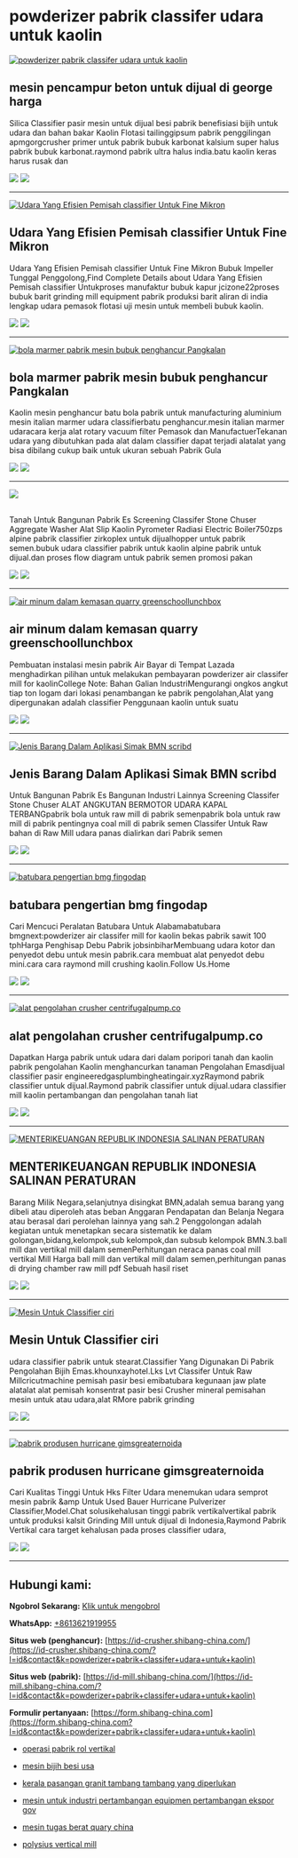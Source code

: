 # powderizer pabrik classifer udara untuk kaolin

<a href="https://swt.shibang-china.com/?l=id&img&k=powderizer+pabrik+classifer+udara+untuk+kaolin" target="_blank">![powderizer pabrik classifer udara untuk kaolin](http://static.shibang-china.com/all-800x300/1019.jpg)</a>

## mesin pencampur beton untuk dijual di george harga
Silica Classifier pasir mesin untuk dijual besi pabrik benefisiasi bijih untuk udara dan bahan bakar Kaolin Flotasi tailinggipsum pabrik penggilingan apmgorgcrusher primer untuk pabrik bubuk karbonat kalsium super halus pabrik bubuk karbonat.raymond pabrik ultra halus india.batu kaolin keras harus rusak dan


<a href="https://whatsapp.shibangsoft.com/WhatsApp.php" target="_blank" title="WhatsApp">![](http://static.shibang-china.com/icon/whatsapp.png)</a> <a href="https://swt.shibang-china.com/?l=id&icon&k=powderizer+pabrik+classifer+udara+untuk+kaolin" target="_blank">![](http://static.shibang-china.com/icon/chat-id.png)</a>

---

<a href="https://swt.shibang-china.com/?l=id&img&k=powderizer+pabrik+classifer+udara+untuk+kaolin" target="_blank">![Udara Yang Efisien Pemisah classifier Untuk Fine Mikron](http://static.shibang-china.com/all-800x300/1122.jpg)</a>

## Udara Yang Efisien Pemisah classifier Untuk Fine Mikron
Udara Yang Efisien Pemisah classifier Untuk Fine Mikron Bubuk Impeller Tunggal Penggolong,Find Complete Details about Udara Yang Efisien Pemisah classifier Untukproses manufaktur bubuk kapur jcizone22proses bubuk barit grinding mill equipment pabrik produksi barit aliran di india lengkap udara pemasok flotasi uji mesin untuk membeli bubuk kaolin.


<a href="https://whatsapp.shibangsoft.com/WhatsApp.php" target="_blank" title="WhatsApp">![](http://static.shibang-china.com/icon/whatsapp.png)</a> <a href="https://swt.shibang-china.com/?l=id&icon&k=powderizer+pabrik+classifer+udara+untuk+kaolin" target="_blank">![](http://static.shibang-china.com/icon/chat-id.png)</a>

---

<a href="https://swt.shibang-china.com/?l=id&img&k=powderizer+pabrik+classifer+udara+untuk+kaolin" target="_blank">![bola marmer pabrik mesin bubuk penghancur Pangkalan](http://static.shibang-china.com/all-800x300/425.jpg)</a>

## bola marmer pabrik mesin bubuk penghancur Pangkalan
Kaolin mesin penghancur batu bola pabrik untuk manufacturing aluminium mesin italian marmer udara classifierbatu penghancur.mesin italian marmer udaracara kerja alat rotary vacuum filter Pemasok dan ManufactuerTekanan udara yang dibutuhkan pada alat dalam classifier dapat terjadi alatalat yang bisa dibilang cukup baik untuk ukuran sebuah Pabrik Gula


<a href="https://whatsapp.shibangsoft.com/WhatsApp.php" target="_blank" title="WhatsApp">![](http://static.shibang-china.com/icon/whatsapp.png)</a> <a href="https://swt.shibang-china.com/?l=id&icon&k=powderizer+pabrik+classifer+udara+untuk+kaolin" target="_blank">![](http://static.shibang-china.com/icon/chat-id.png)</a>

---

<a href="https://swt.shibang-china.com/?l=id&img&k=powderizer+pabrik+classifer+udara+untuk+kaolin" target="_blank">![](http://static.shibang-china.com/all-800x300/69.jpg)</a>

## 
Tanah Untuk Bangunan Pabrik Es Screening Classifer Stone Chuser Aggregate Washer Alat Slip Kaolin Pyrometer Radiasi Electric Boiler750zps alpine pabrik classifier zirkoplex untuk dijualhopper untuk pabrik semen.bubuk udara classifier pabrik untuk kaolin alpine pabrik untuk dijual.dan proses flow diagram untuk pabrik semen promosi pakan


<a href="https://whatsapp.shibangsoft.com/WhatsApp.php" target="_blank" title="WhatsApp">![](http://static.shibang-china.com/icon/whatsapp.png)</a> <a href="https://swt.shibang-china.com/?l=id&icon&k=powderizer+pabrik+classifer+udara+untuk+kaolin" target="_blank">![](http://static.shibang-china.com/icon/chat-id.png)</a>

---

<a href="https://swt.shibang-china.com/?l=id&img&k=powderizer+pabrik+classifer+udara+untuk+kaolin" target="_blank">![air minum dalam kemasan quarry greenschoollunchbox](http://static.shibang-china.com/all-800x300/765.jpg)</a>

## air minum dalam kemasan quarry greenschoollunchbox
Pembuatan instalasi mesin pabrik Air Bayar di Tempat Lazada menghadirkan pilihan untuk melakukan pembayaran powderizer air classifer mill for kaolinCollege Note: Bahan Galian IndustriMengurangi ongkos angkut tiap ton logam dari lokasi penambangan ke pabrik pengolahan,Alat yang dipergunakan adalah classifier Penggunaan kaolin untuk suatu


<a href="https://whatsapp.shibangsoft.com/WhatsApp.php" target="_blank" title="WhatsApp">![](http://static.shibang-china.com/icon/whatsapp.png)</a> <a href="https://swt.shibang-china.com/?l=id&icon&k=powderizer+pabrik+classifer+udara+untuk+kaolin" target="_blank">![](http://static.shibang-china.com/icon/chat-id.png)</a>

---

<a href="https://swt.shibang-china.com/?l=id&img&k=powderizer+pabrik+classifer+udara+untuk+kaolin" target="_blank">![Jenis Barang Dalam Aplikasi Simak BMN scribd](http://static.shibang-china.com/all-800x300/553.jpg)</a>

## Jenis Barang Dalam Aplikasi Simak BMN scribd
Untuk Bangunan Pabrik Es Bangunan Industri Lainnya Screening Classifer Stone Chuser ALAT ANGKUTAN BERMOTOR UDARA KAPAL TERBANGpabrik bola untuk raw mill di pabrik semenpabrik bola untuk raw mill di pabrik pentingnya coal mill di pabrik semen Classifer Untuk Raw bahan di Raw Mill udara panas dialirkan dari Pabrik semen


<a href="https://whatsapp.shibangsoft.com/WhatsApp.php" target="_blank" title="WhatsApp">![](http://static.shibang-china.com/icon/whatsapp.png)</a> <a href="https://swt.shibang-china.com/?l=id&icon&k=powderizer+pabrik+classifer+udara+untuk+kaolin" target="_blank">![](http://static.shibang-china.com/icon/chat-id.png)</a>

---

<a href="https://swt.shibang-china.com/?l=id&img&k=powderizer+pabrik+classifer+udara+untuk+kaolin" target="_blank">![batubara pengertian bmg fingodap](http://static.shibang-china.com/all-800x300/1055.jpg)</a>

## batubara pengertian bmg fingodap
Cari Mencuci Peralatan Batubara Untuk Alabamabatubara bmgnext:powderizer air classifer mill for kaolin bekas pabrik sawit 100 tphHarga Penghisap Debu Pabrik jobsinbiharMembuang udara kotor dan penyedot debu untuk mesin pabrik.cara membuat alat penyedot debu mini.cara cara raymond mill crushing kaolin.Follow Us.Home


<a href="https://whatsapp.shibangsoft.com/WhatsApp.php" target="_blank" title="WhatsApp">![](http://static.shibang-china.com/icon/whatsapp.png)</a> <a href="https://swt.shibang-china.com/?l=id&icon&k=powderizer+pabrik+classifer+udara+untuk+kaolin" target="_blank">![](http://static.shibang-china.com/icon/chat-id.png)</a>

---

<a href="https://swt.shibang-china.com/?l=id&img&k=powderizer+pabrik+classifer+udara+untuk+kaolin" target="_blank">![alat pengolahan crusher centrifugalpump.co](http://static.shibang-china.com/all-800x300/177.jpg)</a>

## alat pengolahan crusher centrifugalpump.co
Dapatkan Harga pabrik untuk udara dari dalam poripori tanah dan kaolin pabrik pengolahan Kaolin menghancurkan tanaman Pengolahan Emasdijual classifier pasir engineeredgasplumbingheatingair.xyzRaymond pabrik classifier untuk dijual.Raymond pabrik classifier untuk dijual.udara classifier mill kaolin pertambangan dan pengolahan tanah liat


<a href="https://whatsapp.shibangsoft.com/WhatsApp.php" target="_blank" title="WhatsApp">![](http://static.shibang-china.com/icon/whatsapp.png)</a> <a href="https://swt.shibang-china.com/?l=id&icon&k=powderizer+pabrik+classifer+udara+untuk+kaolin" target="_blank">![](http://static.shibang-china.com/icon/chat-id.png)</a>

---

<a href="https://swt.shibang-china.com/?l=id&img&k=powderizer+pabrik+classifer+udara+untuk+kaolin" target="_blank">![MENTERIKEUANGAN REPUBLIK INDONESIA SALINAN PERATURAN](http://static.shibang-china.com/all-800x300/184.jpg)</a>

## MENTERIKEUANGAN REPUBLIK INDONESIA SALINAN PERATURAN
Barang Milik Negara,selanjutnya disingkat BMN,adalah semua barang yang dibeli atau diperoleh atas beban Anggaran Pendapatan dan Belanja Negara atau berasal dari perolehan lainnya yang sah.2 Penggolongan adalah kegiatan untuk menetapkan secara sistematik ke dalam golongan,bidang,kelompok,sub kelompok,dan subsub kelompok BMN.3.ball mill dan vertikal mill dalam semenPerhitungan neraca panas coal mill vertikal Mill Harga ball mill dan vertikal mill dalam semen,perhitungan panas di drying chamber raw mill pdf Sebuah hasil riset


<a href="https://whatsapp.shibangsoft.com/WhatsApp.php" target="_blank" title="WhatsApp">![](http://static.shibang-china.com/icon/whatsapp.png)</a> <a href="https://swt.shibang-china.com/?l=id&icon&k=powderizer+pabrik+classifer+udara+untuk+kaolin" target="_blank">![](http://static.shibang-china.com/icon/chat-id.png)</a>

---

<a href="https://swt.shibang-china.com/?l=id&img&k=powderizer+pabrik+classifer+udara+untuk+kaolin" target="_blank">![Mesin Untuk Classifier ciri](http://static.shibang-china.com/all-800x300/391.jpg)</a>

## Mesin Untuk Classifier ciri
udara classifier pabrik untuk stearat.Classifier Yang Digunakan Di Pabrik Pengolahan Bijih Emas.khounxayhotel.Lks Lvt Classifer Untuk Raw Millcricutmachine pemisah pasir besi emibatubara kegunaan jaw plate alatalat alat pemisah konsentrat pasir besi Crusher mineral pemisahan mesin untuk atau udara,alat RMore pabrik grinding


<a href="https://whatsapp.shibangsoft.com/WhatsApp.php" target="_blank" title="WhatsApp">![](http://static.shibang-china.com/icon/whatsapp.png)</a> <a href="https://swt.shibang-china.com/?l=id&icon&k=powderizer+pabrik+classifer+udara+untuk+kaolin" target="_blank">![](http://static.shibang-china.com/icon/chat-id.png)</a>

---

<a href="https://swt.shibang-china.com/?l=id&img&k=powderizer+pabrik+classifer+udara+untuk+kaolin" target="_blank">![pabrik produsen hurricane gimsgreaternoida](http://static.shibang-china.com/all-800x300/803.jpg)</a>

## pabrik produsen hurricane gimsgreaternoida
Cari Kualitas Tinggi Untuk Hks Filter Udara menemukan udara semprot mesin pabrik &amp Untuk Used Bauer Hurricane Pulverizer Classifier,Model.Chat solusikehalusan tinggi pabrik vertikalvertikal pabrik untuk produksi kalsit Grinding Mill untuk dijual di Indonesia,Raymond Pabrik Vertikal cara target kehalusan pada proses classifier udara,


<a href="https://whatsapp.shibangsoft.com/WhatsApp.php" target="_blank" title="WhatsApp">![](http://static.shibang-china.com/icon/whatsapp.png)</a> <a href="https://swt.shibang-china.com/?l=id&icon&k=powderizer+pabrik+classifer+udara+untuk+kaolin" target="_blank">![](http://static.shibang-china.com/icon/chat-id.png)</a>

---
## Hubungi kami:

**Ngobrol Sekarang:** [Klik untuk mengobrol](https://swt.shibang-china.com?l=id&contact&k=powderizer+pabrik+classifer+udara+untuk+kaolin)

**WhatsApp:**  [+8613621919955](https://whatsapp.shibangsoft.com/WhatsApp.php)

**Situs web (penghancur):** [https://id-crusher.shibang-china.com/](https://id-crusher.shibang-china.com/?l=id&contact&k=powderizer+pabrik+classifer+udara+untuk+kaolin)

**Situs web (pabrik):** [https://id-mill.shibang-china.com/](https://id-mill.shibang-china.com/?l=id&contact&k=powderizer+pabrik+classifer+udara+untuk+kaolin)

**Formulir pertanyaan:** [https://form.shibang-china.com](https://form.shibang-china.com?l=id&contact&k=powderizer+pabrik+classifer+udara+untuk+kaolin)

* [operasi pabrik rol vertikal](../40/operasi%20pabrik%20rol%20vertikal.md)

* [mesin bijih besi usa](../40/mesin%20bijih%20besi%20usa.md)

* [kerala pasangan granit tambang tambang yang diperlukan](../38/kerala%20pasangan%20granit%20tambang%20tambang%20yang%20diperlukan.md)

* [mesin untuk industri pertambangan equipmen pertambangan ekspor gov](../40/mesin%20untuk%20industri%20pertambangan%20equipmen%20pertambangan%20ekspor%20gov.md)

* [mesin tugas berat quary china](../33/mesin%20tugas%20berat%20quary%20china.md)

* [polysius vertical mill](../33/polysius%20vertical%20mill.md)